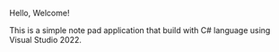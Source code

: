 Hello, Welcome!

This is a simple note pad application that build with C# language using Visual Studio 2022.